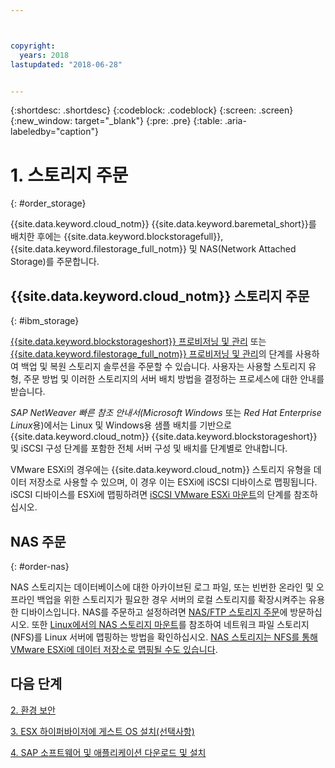 ```yaml
---



copyright:
  years: 2018
lastupdated: "2018-06-28"


---
```


{:shortdesc: .shortdesc}
{:codeblock: .codeblock}
{:screen: .screen}
{:new_window: target="_blank"}
{:pre: .pre}
{:table: .aria-labeledby="caption"}

# 1. 스토리지 주문
{: #order_storage}

{{site.data.keyword.cloud_notm}} {{site.data.keyword.baremetal_short}}를 배치한 후에는 {{site.data.keyword.blockstoragefull}}, {{site.data.keyword.filestorage_full_notm}} 및 NAS(Network Attached Storage)를 주문합니다. 

## {{site.data.keyword.cloud_notm}} 스토리지 주문
{: #ibm_storage}

[{{site.data.keyword.blockstorageshort}} 프로비저닝 및 관리](https://console.bluemix.net/docs/infrastructure/BlockStorage/index.html#getting-started-with-block-storage) 또는 [{{site.data.keyword.filestorage_full_notm}} 프로비저닝 및 관리](https://console.bluemix.net/docs/infrastructure/FileStorage/provisioning-file-storage.html#provisioning-and-managing-ibm-file-storage-for-ibm-cloud)의 단계를 사용하여 백업 및 복원 스토리지 솔루션을 주문할 수 있습니다. 사용자는 사용할 스토리지 유형, 주문 방법 및 이러한 스토리지의 서버 배치 방법을 결정하는 프로세스에 대한 안내를 받습니다.

*SAP NetWeaver 빠른 참조 안내서(Microsoft Windows* 또는 *Red Hat Enterprise Linux*용)에서는 Linux 및 Windows용 샘플 배치를 기반으로 {{site.data.keyword.cloud_notm}} {{site.data.keyword.blockstorageshort}} 및 iSCSI 구성 단계를 포함한 전체 서버 구성 및 배치를 단계별로 안내합니다.

VMware ESXi의 경우에는 {{site.data.keyword.cloud_notm}} 스토리지 유형을 데이터 저장소로 사용할 수 있으며, 이 경우 이는 ESXi에 iSCSI 디바이스로 맵핑됩니다. iSCSI 디바이스를 ESXi에 맵핑하려면 [iSCSI VMware ESXi 마운트](https://console.bluemix.net/docs/infrastructure/vmware/mounting-iscsi-vmware-esxi.html#mounting-iscsi-vmware-esxi)의 단계를 참조하십시오.

## NAS 주문
{: #order-nas}

NAS 스토리지는 데이터베이스에 대한 아카이브된 로그 파일, 또는 빈번한 온라인 및 오프라인 백업을 위한 스토리지가 필요한 경우 서버의 로컬 스토리지를 확장시켜주는 유용한 디바이스입니다. NAS를 주문하고 설정하려면 [NAS/FTP 스토리지 주문](https://console.bluemix.net/docs/infrastructure/network-attached-storage/index.html#ordering-nas-ftp-storage)에 방문하십시오. 또한 [Linux에서의 NAS 스토리지 마운트](https://console.bluemix.net/docs/infrastructure/network-attached-storage/mount-nas-storage-linux.html#mounting-nas-storage-in-linux)를 참조하여 네트워크 파일 스토리지(NFS)를 Linux 서버에 맵핑하는 방법을 확인하십시오. [NAS 스토리지는 NFS를 통해 VMware ESXi에 데이터 저장소로 맵핑될 수도 있습니다](https://console.bluemix.net/docs/infrastructure/network-attached-storage/connect-nas-storage-windows.html#connecting-to-nas-storage-in-windows).

## 다음 단계

  [2. 환경 보안](/docs/infrastructure/sap-netweaver/sap-secure-environment.html)

  [3. ESX 하이퍼바이저에 게스트 OS 설치(선택사항)](/docs/infrastructure/sap-netweaver/sap-installing-guest-operating-system-VMware-deployments.html)

  [4. SAP 소프트웨어 및 애플리케이션 다운로드 및 설치](/docs/infrastructure/sap-netweaver/sap-installing-SAP-landscape.html)
  
  
